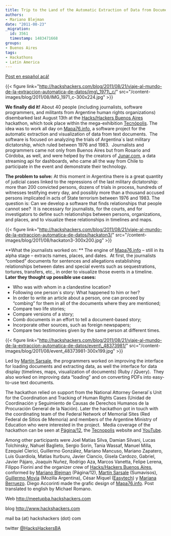 ```yaml
---
title: Trip to the Land of the Automatic Extraction of Data from Documents
authors:
- Mariano Blejman
date: "2011-08-23"
_migration:
  id: 3561
  timestamp: 1483471668
groups:
- Buenos Aires
tags:
- Hackathons
- Latin America
---
```


[Post en español acá!][1]

{{< figure link="http://hackshackers.com/blog/2011/08/21/viaje-al-mundo-de-la-extraccion-automatica-de-datos/img\_1971\_c/" src="/content-images/blog/2011/08/IMG\_1971\_c-300x224.jpg" >}}

**We finally did it!** About 40 people (including journalists, software programmers, and militants from Argentine human rights organizations) disembarked last August 13th at the [Hacks/Hackers Buenos Aires][2] hackathon, which took place within the mega-exhibition [Tecnópolis][3]. The idea was to work all day on [Mapa76.info][4], a software project for the automatic extraction and visualization of data from text documents.  The software is focused on analyzing the trials of Argentina´s last military dictatorship, which ruled between 1976 and 1983.  Journalists and programmers came not only from Buenos Aires but from Rosario and Córdoba, as well, and were helped by the creators of [Junar.com][5], a data streaming api for dashboards, who came all the way from Chile to participate in the event and demonstrate their technology.

**The problem to solve:** At this moment in Argentina there is a great quantity of judicial cases linked to the repressions of the last military dictatorship: more than 200 convicted persons, dozens of trials in process, hundreds of witnesses testifying every day, and possibly more than a thousand accused persons implicated in acts of State terrorism between 1976 and 1983. The question is: Can we develop a software that finds relationships that people cannot see?  It is necessary for journalists, for the courts, and for investigators to define such relationships between persons, organizations, and places, and to visualize these relationships in timelines and maps.

{{< figure link="http://hackshackers.com/blog/2011/08/21/viaje-al-mundo-de-la-extraccion-automatica-de-datos/hackaton3/" src="/content-images/blog/2011/08/hackaton3-300x200.jpg" >}}

**What the journalists worked on: ** The engine of [Mapa76.info][4] – still in its alpha stage – extracts names, places, and dates.  At first, the journalists “combed” documents for sentences and allegations establishing relationships between dates and special events such as sequestrations, tortures, transfers, etc., in order to visualize those events in a timeline.  **Later they thought up possible use cases:**

  * Who was with whom in a clandestine location?
  * Following one person´s story: What happened to him or her?
  * In order to write an article about a person, one can proceed by “combing” for them in all of the documents where they are mentioned;
  * Compare two life stories;
  * Compare versions of a story;
  * Comb documents in an effort to tell a document-based story;
  * Incorporate other sources, such as foreign newspapers;
  * Compare two testimonies given by the same person at different times.

{{< figure link="http://hackshackers.com/blog/2011/08/21/viaje-al-mundo-de-la-extraccion-automatica-de-datos/event\_48373981/" src="/content-images/blog/2011/08/event\_48373981-300x199.jpg" >}}

Led by [Martín Sarsale][6], the programmers worked on improving the interface for loading documents and extracting data, as well the interface for data display (timelines, maps, visualization of documents) (Ruby / jQuery).  They also worked on improving data “loading” and on converting PDFs into easy-to-use text documents.

The hackathon relied on support from the National Attorney General´s Unit for the Coordination and Tracking of Human Rights Cases (Unidad de Coordinación y Seguimiento de Causas de Derechos Humanos de la Procuración General de la Nación). Later the hackathon got in touch with the coordinating team of the Federal Network of Memorial Sites (Red Federal de Sitios de Memoria) and members of the Argentine Ministry of Education who were interested in the project.  Media coverage of the hackathon can be seen at [Página/12][7], the [Tecnopolis][8] website and [YouTube][9].

Among other participants were Joel Matías Silva, Damian Silvani, Lucas Tolchinsky, Nahuel Baglieto, Sergio Sorin, Tania Wassaf, Manuel Milla, Ezequiel Clerici, Guillermo González, Mariano Mancuso, Mariano Zapatero, Luis Guardiola, Matias Iturburu, Javier Ciancio, Gisela Cardozo, Gabriel, Javier Pájaro, Joaquín Nuñez, Rodrigo Aza, Marcos Vanetta, Felipe Lerena, Filippo Fiorini and the organizer crew of [Hacks/Hackers Buenos Aires][2], conformed by [Mariano Blejman][10] (Página/12), [Martín Sarsale][6] (Sumavisos), [Guillermo Movia][11] (Mozilla Argentina), César Miquel ([Easytech][12]) y [Mariana Berruezo][13]. Diego Accorinti made the grafic design of [Mapa76.info][4]. Post translated to english by Michael Romano.

Web <http://meetupba.hackshackers.com>

blog <http://www.hackshackers.com>

mail ba (at) hackshackers (dot) com

twitter [@HacksHackersBA][14]

 [1]: http://wp.me/pO4rB-UZ
 [2]: http://meetupba.hackshackers.com
 [3]: http://www.tecnopolis.ar
 [4]: http://mapa76.info
 [5]: http://www.junar.com
 [6]: http://www.twitter.com/runixo
 [7]: http://www.pagina12.com.ar/diario/sociedad/3-174379-2011-08-13.html
 [8]: http://tecnopolis.ar/noticiasdetecnopolis/?p=2943
 [9]: http://www.youtube.com/watch?v=0ByvJ7J2_TY
 [10]: http://www.twitter.com/blejman
 [11]: http://www.twitter.com/deimidis
 [12]: http://www.easytech.com.ar
 [13]: http://www.twitter.com/Myberru
 [14]: http://www.twitter.com/HacksHackersBA